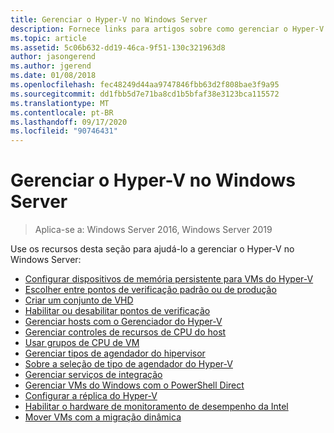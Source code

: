 ```yaml
---
title: Gerenciar o Hyper-V no Windows Server
description: Fornece links para artigos sobre como gerenciar o Hyper-V
ms.topic: article
ms.assetid: 5c06b632-dd19-46ca-9f51-130c321963d8
author: jasongerend
ms.author: jgerend
ms.date: 01/08/2018
ms.openlocfilehash: fec48249d44aa9747846fbb63d2f808bae3f9a95
ms.sourcegitcommit: dd1fbb5d7e71ba8cd1b5bfaf38e3123bca115572
ms.translationtype: MT
ms.contentlocale: pt-BR
ms.lasthandoff: 09/17/2020
ms.locfileid: "90746431"
---
```

# <a name="manage-hyper-v-on-windows-server"></a>Gerenciar o Hyper-V no Windows Server

>Aplica-se a: Windows Server 2016, Windows Server 2019

Use os recursos desta seção para ajudá-lo a gerenciar o Hyper-V no Windows Server:

- [Configurar dispositivos de memória persistente para VMs do Hyper-V](persistent-memory-cmdlets.md)
- [Escolher entre pontos de verificação padrão ou de produção](Choose-between-standard-or-production-checkpoints-in-Hyper-V.md)
- [Criar um conjunto de VHD](Create-VHDSet-file.md)
- [Habilitar ou desabilitar pontos de verificação](Enable-or-disable-checkpoints-in-Hyper-V.md)
- [Gerenciar hosts com o Gerenciador do Hyper-V](Remotely-manage-Hyper-V-hosts.md)
- [Gerenciar controles de recursos de CPU do host](manage-hyper-v-minroot-2016.md)
- [Usar grupos de CPU de VM](manage-hyper-v-cpugroups.md)
- [Gerenciar tipos de agendador do hipervisor](manage-hyper-v-scheduler-types.md)
- [Sobre a seleção de tipo de agendador do Hyper-V](about-hyper-v-scheduler-type-selection.md)
- [Gerenciar serviços de integração](Manage-Hyper-V-integration-services.md)
- [Gerenciar VMs do Windows com o PowerShell Direct](Manage-Windows-virtual-machines-with-powershell-direct.md)
- [Configurar a réplica do Hyper-V](Set-up-Hyper-V-Replica.md)
- [Habilitar o hardware de monitoramento de desempenho da Intel](Performance-Monitoring-Hardware.md)
- [Mover VMs com a migração dinâmica](Live-migration-overview.md)
